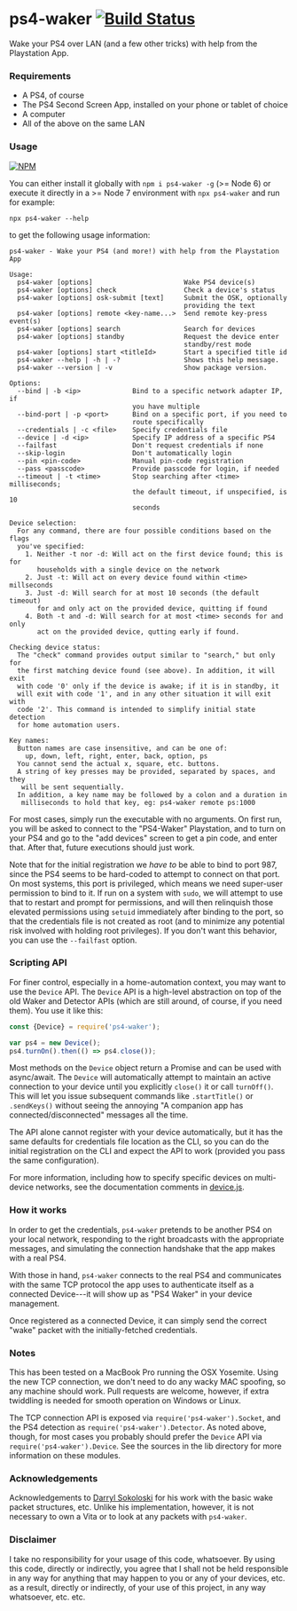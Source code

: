 ps4-waker [![Build Status](http://img.shields.io/travis/dhleong/ps4-waker.svg?style=flat)](https://travis-ci.org/dhleong/ps4-waker)
=========

Wake your PS4 over LAN (and a few other tricks) with help from
the Playstation App.

### Requirements

- A PS4, of course
- The PS4 Second Screen App, installed on your phone or tablet of choice
- A computer
- All of the above on the same LAN

### Usage

[![NPM](https://nodei.co/npm/ps4-waker.png?mini=true)](https://nodei.co/npm/ps4-waker/)

You can either install it globally with `npm i ps4-waker -g` (>= Node 6)
or execute it directly in a >= Node 7 environment with `npx ps4-waker`
and run for example:

```shell
npx ps4-waker --help
```

to get the following usage information:

```
ps4-waker - Wake your PS4 (and more!) with help from the Playstation App

Usage:
  ps4-waker [options]                       Wake PS4 device(s)
  ps4-waker [options] check                 Check a device's status
  ps4-waker [options] osk-submit [text]     Submit the OSK, optionally
                                            providing the text
  ps4-waker [options] remote <key-name...>  Send remote key-press event(s)
  ps4-waker [options] search                Search for devices
  ps4-waker [options] standby               Request the device enter
                                            standby/rest mode
  ps4-waker [options] start <titleId>       Start a specified title id
  ps4-waker --help | -h | -?                Shows this help message.
  ps4-waker --version | -v                  Show package version.

Options:
  --bind | -b <ip>             Bind to a specific network adapter IP, if
                               you have multiple
  --bind-port | -p <port>      Bind on a specific port, if you need to
                               route specifically
  --credentials | -c <file>    Specify credentials file
  --device | -d <ip>           Specify IP address of a specific PS4
  --failfast                   Don't request credentials if none
  --skip-login                 Don't automatically login
  --pin <pin-code>             Manual pin-code registration
  --pass <passcode>            Provide passcode for login, if needed
  --timeout | -t <time>        Stop searching after <time> milliseconds;
                               the default timeout, if unspecified, is 10
                               seconds

Device selection:
  For any command, there are four possible conditions based on the flags
  you've specified:
    1. Neither -t nor -d: Will act on the first device found; this is for
       households with a single device on the network
    2. Just -t: Will act on every device found within <time> millseconds
    3. Just -d: Will search for at most 10 seconds (the default timeout)
       for and only act on the provided device, quitting if found
    4. Both -t and -d: Will search for at most <time> seconds for and only
       act on the provided device, qutting early if found.

Checking device status:
  The "check" command provides output similar to "search," but only for
  the first matching device found (see above). In addition, it will exit
  with code '0' only if the device is awake; if it is in standby, it
  will exit with code '1', and in any other situation it will exit with
  code '2'. This command is intended to simplify initial state detection
  for home automation users.

Key names:
  Button names are case insensitive, and can be one of:
    up, down, left, right, enter, back, option, ps
  You cannot send the actual x, square, etc. buttons.
  A string of key presses may be provided, separated by spaces, and they
   will be sent sequentially.
  In addition, a key name may be followed by a colon and a duration in
   milliseconds to hold that key, eg: ps4-waker remote ps:1000
```

For most cases, simply run the executable with no arguments. On first run,
you will be asked to connect to the "PS4-Waker" Playstation, and to turn on
your PS4 and go to the "add devices" screen to get a pin code, and enter that.
After that, future executions should just work.

Note that for the initial registration we *have to* be able to bind to port 987,
since the PS4 seems to be hard-coded to attempt to connect on that port. On most
systems, this port is privileged, which means we need super-user permission to
bind to it. If run on a system with `sudo`, we will attempt to use that to
restart and prompt for permissions, and will then relinquish those elevated
permissions using `setuid` immediately after binding to the port, so that the
credentials file is not created as root (and to minimize any potential risk
involved with holding root privileges). If you don't want this behavior, you can
use the `--failfast` option.

### Scripting API

For finer control, especially in a home-automation context, you may want to use
the `Device` API. The `Device` API is a high-level abstraction on top of the old
Waker and Detector APIs (which are still around, of course, if you need them).
You use it like this:

```javascript
const {Device} = require('ps4-waker');

var ps4 = new Device();
ps4.turnOn().then(() => ps4.close());
```

Most methods on the `Device` object return a Promise and can be used with async/await.
The `Device` will automatically attempt to maintain an active connection to your device
until you explicitly `close()` it or call `turnOff()`. This will let you issue
subsequent commands like `.startTitle()` or `.sendKeys()` without seeing the annoying
"A companion app has connected/disconnected" messages all the time.

The API alone cannot register with your device automatically, but it has the same
defaults for credentials file location as the CLI, so you can do the initial
registration on the CLI and expect the API to work (provided you pass the same
configuration).

For more information, including how to specify specific devices on multi-device
networks, see the documentation comments in [device.js](lib/device.js).

### How it works

In order to get the credentials, `ps4-waker` pretends to be another PS4 on your
local network, responding to the right broadcasts with the appropriate messages,
and simulating the connection handshake that the app makes with a real PS4.

With those in hand, `ps4-waker` connects to the real PS4 and communicates
with the same TCP protocol the app uses to authenticate itself as a connected
Device---it will show up as "PS4 Waker" in your device management.

Once registered as a connected Device, it can simply send the correct "wake"
packet with the initially-fetched credentials.

### Notes

This has been tested on a MacBook Pro running the OSX Yosemite. Using the new
TCP connection, we don't need to do any wacky MAC spoofing, so any machine
should work. Pull requests are welcome, however, if extra twiddling is needed 
for smooth operation on Windows or Linux.

The TCP connection API is exposed via `require('ps4-waker').Socket`, and the
PS4 detection as `require('ps4-waker').Detector`. As noted above, though,
for most cases you probably should prefer the `Device` API via
`require('ps4-waker').Device`.
See the sources in the lib directory for more information on these modules.

### Acknowledgements

Acknowledgements
to [Darryl Sokoloski](https://github.com/dsokoloski/ps4-wake) for his work
with the basic wake packet structures, etc. Unlike his implementation, however,
it is not necessary to own a Vita or to look at any packets with `ps4-waker`.

### Disclaimer

I take no responsibility for your usage of this code, whatsoever. By using this
code, directly or indirectly, you agree that I shall not be held responsible
in any way for anything that may happen to you or any of your devices, etc.
as a result, directly or indirectly, of your use of this project, in any way
whatsoever, etc. etc.
